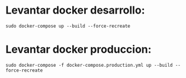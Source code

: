 # Levantar docker desarrollo:

`sudo docker-compose up --build --force-recreate`

# Levantar docker produccion:

`sudo docker-compose -f docker-compose.production.yml up --build --force-recreate`